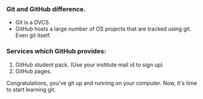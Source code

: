 ### Git and GitHub difference.

* Git is a DVCS.
* GitHub hosts a large number of OS projects that are tracked using git. Even git itself.

### Services which GitHub provides:

1. GitHub student pack. (Use your institute mail id to sign up)
2. GitHub pages. 

Congratulations, you've git up and running on your computer. Now, it's time to start learning git.
